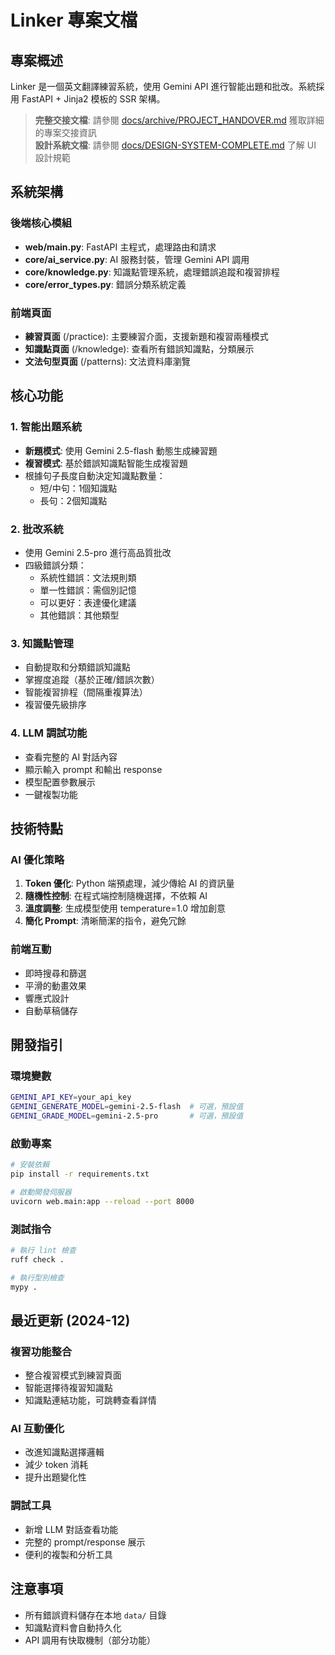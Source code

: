 # Linker 專案文檔

## 專案概述
Linker 是一個英文翻譯練習系統，使用 Gemini API 進行智能出題和批改。系統採用 FastAPI + Jinja2 模板的 SSR 架構。

> **完整交接文檔**: 請參閱 [docs/archive/PROJECT_HANDOVER.md](docs/archive/PROJECT_HANDOVER.md) 獲取詳細的專案交接資訊  
> **設計系統文檔**: 請參閱 [docs/DESIGN-SYSTEM-COMPLETE.md](docs/DESIGN-SYSTEM-COMPLETE.md) 了解 UI 設計規範

## 系統架構

### 後端核心模組
- **web/main.py**: FastAPI 主程式，處理路由和請求
- **core/ai_service.py**: AI 服務封裝，管理 Gemini API 調用
- **core/knowledge.py**: 知識點管理系統，處理錯誤追蹤和複習排程
- **core/error_types.py**: 錯誤分類系統定義

### 前端頁面
- **練習頁面** (/practice): 主要練習介面，支援新題和複習兩種模式
- **知識點頁面** (/knowledge): 查看所有錯誤知識點，分類展示
- **文法句型頁面** (/patterns): 文法資料庫瀏覽

## 核心功能

### 1. 智能出題系統
- **新題模式**: 使用 Gemini 2.5-flash 動態生成練習題
- **複習模式**: 基於錯誤知識點智能生成複習題
- 根據句子長度自動決定知識點數量：
  - 短/中句：1個知識點
  - 長句：2個知識點

### 2. 批改系統
- 使用 Gemini 2.5-pro 進行高品質批改
- 四級錯誤分類：
  - 系統性錯誤：文法規則類
  - 單一性錯誤：需個別記憶
  - 可以更好：表達優化建議
  - 其他錯誤：其他類型

### 3. 知識點管理
- 自動提取和分類錯誤知識點
- 掌握度追蹤（基於正確/錯誤次數）
- 智能複習排程（間隔重複算法）
- 複習優先級排序

### 4. LLM 調試功能
- 查看完整的 AI 對話內容
- 顯示輸入 prompt 和輸出 response
- 模型配置參數展示
- 一鍵複製功能

## 技術特點

### AI 優化策略
1. **Token 優化**: Python 端預處理，減少傳給 AI 的資訊量
2. **隨機性控制**: 在程式端控制隨機選擇，不依賴 AI
3. **溫度調整**: 生成模型使用 temperature=1.0 增加創意
4. **簡化 Prompt**: 清晰簡潔的指令，避免冗餘

### 前端互動
- 即時搜尋和篩選
- 平滑的動畫效果
- 響應式設計
- 自動草稿儲存

## 開發指引

### 環境變數
```bash
GEMINI_API_KEY=your_api_key
GEMINI_GENERATE_MODEL=gemini-2.5-flash  # 可選，預設值
GEMINI_GRADE_MODEL=gemini-2.5-pro       # 可選，預設值
```

### 啟動專案
```bash
# 安裝依賴
pip install -r requirements.txt

# 啟動開發伺服器
uvicorn web.main:app --reload --port 8000
```

### 測試指令
```bash
# 執行 lint 檢查
ruff check .

# 執行型別檢查
mypy .
```

## 最近更新 (2024-12)

### 複習功能整合
- 整合複習模式到練習頁面
- 智能選擇待複習知識點
- 知識點連結功能，可跳轉查看詳情

### AI 互動優化
- 改進知識點選擇邏輯
- 減少 token 消耗
- 提升出題變化性

### 調試工具
- 新增 LLM 對話查看功能
- 完整的 prompt/response 展示
- 便利的複製和分析工具

## 注意事項
- 所有錯誤資料儲存在本地 `data/` 目錄
- 知識點資料會自動持久化
- API 調用有快取機制（部分功能）